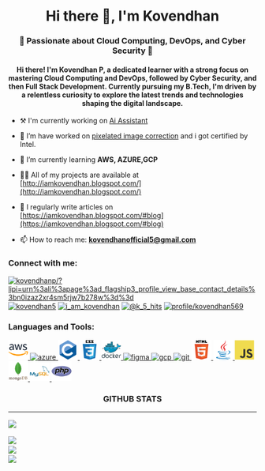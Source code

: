 <h1 align="center">Hi there 👋, I'm Kovendhan</h1>
<h3 align="center">🌟 Passionate about Cloud Computing, DevOps, and Cyber Security 🌟</h3><h4 align="center">
Hi there! I'm Kovendhan P, a dedicated learner with a strong focus on mastering Cloud Computing and DevOps, followed by Cyber Security, and then Full Stack Development. Currently pursuing my B.Tech, I'm driven by a relentless curiosity to explore the latest trends and technologies shaping the digital landscape.</h4>

- ⚒️ I'm currently working on [Ai Assistant](https://github.com/kovendhan5/Ai-Assistant)

- 🔭 I’m have worked on [pixelated image correction](https://github.com/kovendhan5/intel-project) and i got certified by Intel.

- 🌱 I’m currently learning **AWS, AZURE,GCP**

- 👨‍💻 All of my projects are available at [http://iamkovendhan.blogspot.com/](http://iamkovendhan.blogspot.com/)

- 📝 I regularly write articles on [https://iamkovendhan.blogspot.com/#blog](https://iamkovendhan.blogspot.com/#blog)

- 📫 How to reach me: **kovendhanofficial5@gmail.com**

<h3 align="left">Connect with me:</h3>
<p align="left">
<a href="https://linkedin.com/in/kovendhanp/?lipi=urn%3ali%3apage%3ad_flagship3_profile_view_base_contact_details%3bn0izaz2xr4sm5rjw7b278w%3d%3d" target="blank"><img align="center" src="https://raw.githubusercontent.com/rahuldkjain/github-profile-readme-generator/master/src/images/icons/Social/linked-in-alt.svg" alt="kovendhanp/?lipi=urn%3ali%3apage%3ad_flagship3_profile_view_base_contact_details%3bn0izaz2xr4sm5rjw7b278w%3d%3d" height="30" width="40" /></a>
<a href="https://kaggle.com/kovendhan5" target="blank"><img align="center" src="https://raw.githubusercontent.com/rahuldkjain/github-profile-readme-generator/master/src/images/icons/Social/kaggle.svg" alt="kovendhan5" height="30" width="40" /></a>
<a href="https://instagram.com/i_am_kovendhan" target="blank"><img align="center" src="https://raw.githubusercontent.com/rahuldkjain/github-profile-readme-generator/master/src/images/icons/Social/instagram.svg" alt="i_am_kovendhan" height="30" width="40" /></a>
<a href="https://www.youtube.com/c/@k_5_hits" target="blank"><img align="center" src="https://raw.githubusercontent.com/rahuldkjain/github-profile-readme-generator/master/src/images/icons/Social/youtube.svg" alt="@k_5_hits" height="30" width="40" /></a>
<a href="https://www.hackerrank.com/profile/kovendhan569" target="blank"><img align="center" src="https://raw.githubusercontent.com/rahuldkjain/github-profile-readme-generator/master/src/images/icons/Social/hackerrank.svg" alt="profile/kovendhan569" height="30" width="40" /></a>
</p>

<h3 align="left">Languages and Tools:</h3>
<p align="left"> <a href="https://aws.amazon.com" target="_blank" rel="noreferrer"> <img src="https://raw.githubusercontent.com/devicons/devicon/master/icons/amazonwebservices/amazonwebservices-original-wordmark.svg" alt="aws" width="40" height="40"/> </a> <a href="https://azure.microsoft.com/en-in/" target="_blank" rel="noreferrer"> <img src="https://www.vectorlogo.zone/logos/microsoft_azure/microsoft_azure-icon.svg" alt="azure" width="40" height="40"/> </a> <a href="https://www.cprogramming.com/" target="_blank" rel="noreferrer"> <img src="https://raw.githubusercontent.com/devicons/devicon/master/icons/c/c-original.svg" alt="c" width="40" height="40"/> </a> <a href="https://www.w3schools.com/css/" target="_blank" rel="noreferrer"> <img src="https://raw.githubusercontent.com/devicons/devicon/master/icons/css3/css3-original-wordmark.svg" alt="css3" width="40" height="40"/> </a> <a href="https://www.docker.com/" target="_blank" rel="noreferrer"> <img src="https://raw.githubusercontent.com/devicons/devicon/master/icons/docker/docker-original-wordmark.svg" alt="docker" width="40" height="40"/> </a> <a href="https://www.figma.com/" target="_blank" rel="noreferrer"> <img src="https://www.vectorlogo.zone/logos/figma/figma-icon.svg" alt="figma" width="40" height="40"/> </a> <a href="https://cloud.google.com" target="_blank" rel="noreferrer"> <img src="https://www.vectorlogo.zone/logos/google_cloud/google_cloud-icon.svg" alt="gcp" width="40" height="40"/> </a> <a href="https://git-scm.com/" target="_blank" rel="noreferrer"> <img src="https://www.vectorlogo.zone/logos/git-scm/git-scm-icon.svg" alt="git" width="40" height="40"/> </a> <a href="https://www.w3.org/html/" target="_blank" rel="noreferrer"> <img src="https://raw.githubusercontent.com/devicons/devicon/master/icons/html5/html5-original-wordmark.svg" alt="html5" width="40" height="40"/> </a> <a href="https://www.java.com" target="_blank" rel="noreferrer"> <img src="https://raw.githubusercontent.com/devicons/devicon/master/icons/java/java-original.svg" alt="java" width="40" height="40"/> </a> <a href="https://developer.mozilla.org/en-US/docs/Web/JavaScript" target="_blank" rel="noreferrer"> <img src="https://raw.githubusercontent.com/devicons/devicon/master/icons/javascript/javascript-original.svg" alt="javascript" width="40" height="40"/> </a> <a href="https://www.mongodb.com/" target="_blank" rel="noreferrer"> <img src="https://raw.githubusercontent.com/devicons/devicon/master/icons/mongodb/mongodb-original-wordmark.svg" alt="mongodb" width="40" height="40"/> </a> <a href="https://www.mysql.com/" target="_blank" rel="noreferrer"> <img src="https://raw.githubusercontent.com/devicons/devicon/master/icons/mysql/mysql-original-wordmark.svg" alt="mysql" width="40" height="40"/> </a> <a href="https://www.php.net" target="_blank" rel="noreferrer"> <img src="https://raw.githubusercontent.com/devicons/devicon/master/icons/php/php-original.svg" alt="php" width="40" height="40"/> </a> </p>

<h3 align="center">GITHUB STATS<hr/></h3>

[![](https://visitcount.itsvg.in/api?id=kovendhan5&icon=0&color=12)](https://visitcount.itsvg.in)

![](https://github-readme-stats.vercel.app/api?username=kovendhan5&theme=rose_pine&hide_border=true&include_all_commits=false&count_private=false)<br/>
![](https://github-readme-streak-stats.herokuapp.com/?user=kovendhan5&theme=rose_pine&hide_border=true)<br/>
![](https://github-readme-stats.vercel.app/api/top-langs/?username=kovendhan5&theme=rose_pine&hide_border=true&include_all_commits=false&count_private=false&layout=compact)

<!---
kovendhan5/kovendhan5 is a ✨ special ✨ repository because its `README.md` (this file) appears on your GitHub profile.
You can click the Preview link to take a look at your changes.
--->
